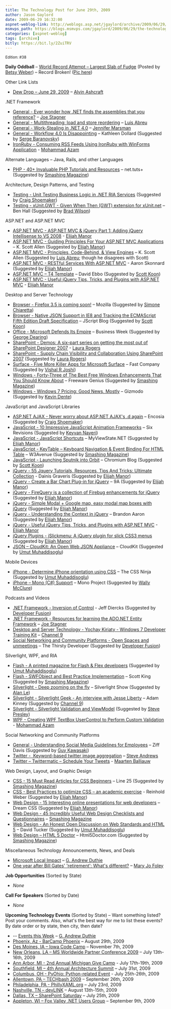 ```yaml
---
title: The Technology Post for June 29th, 2009
author: Jason Gaylord
date: 2009-06-29 16:32:00
aspnet-weblog-link: http://weblogs.asp.net/jgaylord/archive/2009/06/29/the-technology-post-for-june-29th-2009.aspx
msmvps_path: https://blogs.msmvps.com/jgaylord/2009/06/29/the-technology-post-for-june-29th-2009/
categories: [aspnet-weblog]
tags: [archive]
bitly: https://bit.ly/2ZuiTRV
---
```


<small>Edition: #38</small>

**Daily Oddball** – [World Record Attempt – Largest Slab of Fudge](http://www.candyrecord.com/) (Posted by [Betsy Weber](http://twitter.com/betsyweber)) – Record Broken! ([Pic here](http://twitpic.com/8ry5d))

Other Link Lists

- [Dew Drop – June 29, 2009](http://www.alvinashcraft.com/2009/06/29/dew-drop-june-29-2009/) – [Alvin Ashcraft](http://twitter.com/alvinashcraft)

.NET Framework

- [General - Ever wonder how .NET finds the assemblies that you reference?](http://misfitgeek.com/blog/ever-wonder-how-net-finds-the-assemblies-that-you-reference/) – [Joe Stagner](http://twitter.com/MisfitGeek)
- [General - Multithreading: load and store reordering](http://msmvps.com/blogs/luisabreu/archive/2009/06/29/multithreading-load-and-store-reordering.aspx) – [Luis Abreu](http://twitter.com/luisabreu)
- [General - Work-Stealing in .NET 4.0](http://blogs.msdn.com/jennifer/archive/2009/06/26/work-stealing-in-net-4-0.aspx) – [Jennifer Marsman](http://twitter.com/jennifermarsman)
- [General - Workflow 4.0 Is Disappointing](http://msmvps.com/blogs/kathleen/archive/2009/06/28/workflow-4-0-is-disappointing.aspx) – Kathleen Dollard (Suggested by [Serge Baranovsky](http://twitter.com/sergeb))
- [IronRuby - Consuming RSS Feeds Using IronRuby with WinForms Application](http://highoncoding.com/Articles/577_Consuming_RSS_Feeds_Using_IronRuby_with_WinForms_Application.aspx) - [Mohammad Azam](http://twitter.com/azamsharp)

Alternate Languages – Java, Rails, and other Languages

- [PHP - 40+ Invaluable PHP Tutorials and Resources](http://net.tutsplus.com/articles/web-roundups/40-invaluable-php-tutorials-and-resources/) – net.tuts+ (Suggested by [Smashing Magazine](http://twitter.com/smashingmag))

Architecture, Design Patterns, and Testing

- [Testing - Unit Testing Business Logic in .NET RIA Services](http://blogs.msdn.com/vijayu/archive/2009/06/08/unit-testing-business-logic-in-net-ria-services.aspx) (Suggested by [Craig Shoemaker](http://twitter.com/craigshoemaker))
- [Testing - xUnit.GWT - Given When Then (GWT) extension for xUnit.net](http://blog.benhall.me.uk/2009/06/xunitgwt-given-when-then-gwt-extension.html) – Ben Hall (Suggested by [Brad Wilson](http://twitter.com/bradwilson))

ASP.NET and ASP.NET MVC

- [ASP.NET MVC - ASP.NET MVC & jQuery Part 1: Adding jQuery Intellisense to VS 2008](http://webdevdotnet.blogspot.com/2009/06/aspnet-mvc-jquery-part-1-adding-jquery.html) - [Elijah Manor](http://twitter.com/elijahmanor)
- [ASP.NET MVC - Guiding Principles For Your ASP.NET MVC Applications](http://msdn.microsoft.com/en-us/magazine/dd942822.aspx) – K. Scott Allen (Suggested by [Elijah Manor](http://twitter.com/elijahmanor))
- [ASP.NET MVC - Principles, Code-Behind, & View Engines](http://odetocode.com/Blogs/scott/archive/2009/06/29/13036.aspx) – K. Scott Allen (Suggested by [Luis Abreu](http://twitter.com/luisabreu); though he disagrees with Scott)
- [ASP.NET MVC - RESTful Services With ASP.NET MVC](http://msdn.microsoft.com/en-za/magazine/dd943053(en-us).aspx) - Aaron Skonnard (Suggested by [Elijah Manor](http://twitter.com/elijahmanor))
- [ASP.NET MVC – T4 Template](http://blogs.msdn.com/davidebb/archive/2009/06/26/the-mvc-t4-template-is-now-up-on-codeplex-and-it-does-change-your-code-a-bit.aspx) – David Ebbo (Suggested by [Scott Koon](http://twitter.com/lazycoder))
- [ASP.NET MVC - Useful jQuery Tips, Tricks, and Plugins with ASP.NET MVC](http://webdevdotnet.blogspot.com/2009/06/useful-jquery-tips-tricks-and-plugins.html) - [Elijah Manor](http://twitter.com/elijahmanor)

Desktop and Server Technology

- [Browser - Firefox 3.5 is coming soon!](http://www.mozilla.com/en-US/firefox/comingsoon/) – Mozilla (Suggested by [Simone Chiaretta](http://twitter.com/simonech))
- [Browser - Native JSON Support in IE8 and Tracking the ECMAScript Fifth Edition Draft Specification](http://blogs.msdn.com/jscript/archive/2009/06/23/native-json-support-in-ie8-and-tracking-the-ecmascript-fifth-edition-draft-specification.aspx) – JScript Blog (Suggested by [Scott Koon](http://twitter.com/lazycoder))
- [Office - Microsoft Defends Its Empire](http://www.businessweek.com/magazine/content/09_27/b4138000527445.htm) – Business Week (Suggested by [George Dearing](http://twitter.com/GeorgeDearing))
- [SharePoint - Demos: A six-part series on getting the most out of SharePoint Designer 2007](http://office.microsoft.com/en-us/sharepointdesigner/HA102199841033.aspx) - [Laura Rogers](http://twitter.com/WonderLaura)
- [SharePoint - Supply Chain Visibility and Collaboration Using SharePoint 2007](http://blogs.msdn.com/chemicals/archive/2009/06/22/supply-chain-visibility-and-collaboration-using-sharepoint-2007.aspx) (Suggested by [Laura Rogers](http://twitter.com/WonderLaura))
- [Surface - Five More Killer Apps for Microsoft Surface](http://www.fastcompany.com/blog/chris-dannen/techwatch/five-more-killer-apps-microsoft-surface?partner=homepage_newsletter) – Fast Company (Suggested by [Vishal R Joshi](http://twitter.com/VishalRJoshi))
- [Windows - Forty-Three of The Best Free Windows Enhancements That You Should Know About](http://www.freewaregenius.com/2009/06/23/forty-three-of-the-best-free-windows-enhancements-that-you-should-know-about/) – Freeware Genius (Suggested by [Smashing Magazine](http://twitter.com/smashingmag))
- [Windows - Windows 7 Pricing: Good News, Mostly](http://gizmodo.com/5302371/windows-7-pricing-good-news-mostly) – Gizmodo (Suggested by [Kevin Dente](http://twitter.com/kevindente))

JavaScript and JavaScript Libraries

- [ASP.NET AJAX - Never worry about ASP.NET AJAX's .d again](http://encosia.com/2009/06/29/never-worry-about-asp-net-ajaxs-d-again/) – Encosia (Suggested by [Craig Shoemaker](http://twitter.com/craigshoemaker))
- [JavaScript - 10 Impressive JavaScript Animation Frameworks](http://sixrevisions.com/javascript/10-impressive-javascript-animation-frameworks/) – Six Revisions (Suggested by [Keyvan Nayeri](http://twitter.com/keyvan))
- [JavaScript - JavaScript Shortcuts](http://www.myviewstate.net/blog/post/2009/06/24/JavaScript-Shortcuts.aspx) – MyViewState.NET (Suggested by [Elijah Manor](http://twitter.com/elijahmanor))
- [JavaScript - KeyTable – Keyboard Navigation & Event Binding For HTML Table](http://www.w3avenue.com/2009/06/29/keytable-keyboard-navigation-event-binding-for-html-table/) – W3Avenue (Suggested by [Smashing Magazine](http://twitter.com/smashingmag))
- [JavaScript - Launching Sputnik into Orbit](http://blog.chromium.org/2009/06/launching-sputnik-into-orbit.html) – Chromium Blog (Suggested by [Scott Koon](http://twitter.com/lazycoder))
- [jQuery - 55 Jquery Tutorials, Resources, Tips And Tricks: Ultimate Collection](http://www.1stwebdesigner.com/tutorials/53-jquery-tutorials-resources-tips-and-tricks-ultimate-collection/) - Dainis Graveris (Suggested by [Elijah Manor](http://twitter.com/elijahmanor))
- [jQuery - Create a Bar Chart Plug-in for jQuery](http://9astronauts.com/articles/javascript-tutorial-create-a-bar-chart-plug-in-for-jquery/) – 9A (Suggested by [Elijah Manor](http://twitter.com/elijahmanor))
- [jQuery - FireQuery is a collection of Firebug enhancements for jQuery](http://firequery.binaryage.com/) (Suggested by [Elijah Manor](http://twitter.com/elijahmanor))
- [jQuery - Simple Modal + Google map, easy modal map boxes with jQuery](http://www.yoursiteisvalid.com/validnews/simple-modal-google-map-easy-modal-map-boxes-with-jquery-1129.html) (Suggested by [Elijah Manor](http://twitter.com/elijahmanor))
- [jQuery - Understanding the Context in jQuery](http://brandonaaron.net/blog/2009/06/24/understanding-the-context-in-jquery) – Brandon Aaron (Suggested by [Elijah Manor](http://twitter.com/elijahmanor))
- [jQuery - Useful jQuery Tips, Tricks, and Plugins with ASP.NET MVC](http://webdevdotnet.blogspot.com/2009/06/useful-jquery-tips-tricks-and-plugins.html) - [Elijah Manor](http://twitter.com/elijahmanor)
- [jQuery Plugins - jSlickmenu: A jQuery plugin for slick CSS3 menus](http://www.marcofolio.net/webdesign/jslickmenu_a_jquery_plugin_for_slick_css3_menus.html) (Suggested by [Elijah Manor](http://twitter.com/elijahmanor))
- [JSON – CloudKit: An Open Web JSON Appliance](http://getcloudkit.com/) – CloudKit (Suggested by [Umut Muhaddisoglu](http://twitter.com/umutm))

Mobile Devices

- [iPhone - Determine iPhone orientation using CSS](http://www.thecssninja.com/css/iphone-orientation-css) – The CSS Ninja (Suggested by [Umut Muhaddisoglu](http://twitter.com/umutm))
- [iPhone – Mono (C#) Support](http://www.mono-project.com/Mono:Iphone) – Mono Project (Suggested by [Wally McClure](http://twitter.com/wbm))

Podcasts and Videos

- [.NET Framework - Inversion of Control](http://www.worldofdotnet.com/) - Jeff Diercks (Suggested by [Developer Fusion](http://twitter.com/developerFusion))
- [.NET Framework - Resources for learning the ADO.NET Entity Framework](http://misfitgeek.com/blog/resources-for-learning-the-ado-net-entity-framework/) – [Joe Stagner](http://twitter.com/MisfitGeek)
- [Desktop and Server Technology - Yochay Kiriaty - Windows 7 Developer Training Kit](http://channel9.msdn.com/shows/The+Knowledge+Chamber/Yochay-Kiriaty-Windows-7-Developer-Training-Kit/) – [Channel 9](http://twitter.com/ch9)
- [Social Networking and Community Platforms - Open Spaces and unmeetings](http://thirstydeveloper.com/2009/06/29/67OpenSpacesAndUnmeetings.aspx) – The Thirsty Developer (Suggested by [Developer Fusion](http://twitter.com/developerFusion))

Silverlight, WPF, and RIA

- [Flash - A printed magazine for Flash & Flex developers](http://ffdmag.com/) (Suggested by [Umut Muhaddisoglu](http://twitter.com/umutm))
- [Flash - SWFObject and Best Practice Implementation](http://www.thetechlabs.com/tutorials/flash/swfobject-and-best-practice-implementation/) – Scott King (Suggested by [Smashing Magazine](http://twitter.com/smashingmag))
- [Silverlight - Deep zooming on the fly](http://www.silverlightshow.net/items/Deep-zooming-on-the-fly.aspx) – Silverlight Show (Suggested by [Alan Le](http://twitter.com/a7an))
- [Silverlight - Silverlight Geek - An interview with Jesse Liberty](http://channel9.msdn.com/shows/Continuum/Silverlight-Geek-An-interview-with-Jesse-Liberty/) – Adam Kinney (Suggested by [Channel 9](http://twitter.com/ch9))
- [Silverlight - Silverlight Validation and ViewModel](http://www.thejoyofcode.com/Silverlight_Validation_and_ViewModel.aspx) (Suggested by [Steve Presley](http://twitter.com/dsaxman))
- [WPF - Creating WPF TextBox UserControl to Perform Custom Validation](http://highoncoding.com/Articles/578_Creating_WPF_TextBox_UserControl_to_Perform_Custom_Validation.aspx) - [Mohammad Azam](http://twitter.com/azamsharp)

Social Networking and Community Platforms

- [General - Understanding Social Media Guidelines for Employees](http://blogs.eweek.com/careers/content001/workplace_tech/intels_social_media_guidelines_for_employees_smart.html) – Ziff Davis (Suggested by [Guy Kawasaki](http://twitter.com/GuyKawasaki))
- [Twitter -  Keyword-based twitter image aggregation](http://www.tweetalbums.com/) – [Steve Andrews](http://twitter.com/SteveAndrews)
- [Twitter – Twittermatic – Schedule Your Tweets](http://www.twittermatic.net/) - [Maarten Balliauw](http://twitter.com/maartenballiauw)

Web Design, Layout, and Graphic Design

- [CSS - 15 Must Read Articles for CSS Beginners](http://line25.com/articles/15-must-read-articles-for-css-beginners) – Line 25 (Suggested by [Smashing Magazine](http://twitter.com/smashingmag))
- [CSS - Best Practices to optimize CSS – an academic exercise](http://reinholdweber.com/css/best-practices-to-optimize-css-an-academic-exercise/) - Reinhold Weber (Suggested by [Elijah Manor](http://twitter.com/elijahmanor))
- [Web Design - 15 Interesting online presentations for web developers](http://www.dreamcss.com/2009/04/15-interesting-online-presentations-for.html) – Dream CSS (Suggested by [Elijah Manor](http://twitter.com/elijahmanor))
- [Web Design - 45 Incredibly Useful Web Design Checklists and Questionnaires](http://www.smashingmagazine.com/2009/06/29/45-incredibly-useful-web-design-checklists-and-questionnaires/) – [Smashing Magazine](http://twitter.com/smashingmag)
- [Web Design - An Honest Open Discussion on Web Standards and HTML 5](http://www.davidtucker.net/2009/06/19/an-honest-open-discussion-on-web-standards-and-html-5/) – David Tucker (Suggested by [Umut Muhaddisoglu](http://twitter.com/umutm))
- [Web Design – HTML 5 Doctor](http://html5doctor.com/) – Html5Doctor.com (Suggested by [Smashing Magazine](http://twitter.com/smashingmag))

Miscellaneous Technology Announcements, News, and Deals

- [Microsoft Local Impact](http://blogs.msdn.com/gduthie/archive/2009/06/29/microsoft-local-impact.aspx) – [G. Andrew Duthie](http://twitter.com/devhammer)
- [One year after Bill Gates' 'retirement': What's different?](http://blogs.zdnet.com/microsoft/?p=3195) – [Mary Jo Foley](http://twitter.com/maryjofoley)

**Job Opportunities** (Sorted by State)

- _None_

**Call For Speakers** (Sorted by Date)

- _None_

**Upcoming Technology Events** (Sorted by State) – Want something listed? Post your comments. Also, what's the best way for me to list these events? By date order or by state, then city, then date?

- \-- [Events this Week](http://blogs.msdn.com/gduthie/archive/2009/06/29/events-this-week-june-29th-2009.aspx) – [G. Andrew Duthie](http://twitter.com/devhammer)
- [Phoenix, Az - BarCamp Phoenix](http://barcamp.org/BarCampPhoenix) – August 29th, 2009
- [Des Moines, IA – Iowa Code Camp](http://iowacodecamp.com/default.aspx) – November 7th, 2009
- [New Orleans, LA – MS Worldwide Partner Conference 2009](http://www.digitalwpc.com/) – July 13th-16th, 2009
- [Ann Arbor, MI - 2nd Annual Michigan Give Camp](http://michigangivecamp.eventbrite.com/) - July 17th-19th, 2009
- [Southfield, MI – 4th Annual Architecture Summit](https://www.clicktoattend.com/invitation.aspx?code=139245) – July 31st, 2009
- [Columbus, OH - PyOhio: Python-related Event](http://www.developerfusion.com/event/13421/pyohio/) - July 25th-26th, 2009
- [Allentown, PA – TECHbash 2009](http://techbash.com/) – September 26th, 2009
- [Philadelphia, PA - PhillyXAML.org](http://phillyxaml.org/Lists/Events/DispForm.aspx?ID=5&Source=http%3A%2F%2Fphillyxaml%2Eorg%2FLists%2FEvents%2Fcalendar%2Easpx%3FCalendarDate%3D7%252F26%252F2009) – July 23rd, 2009
- [Nashville, TN – devLINK](http://devlink.net/) – August 13th-15th, 2009
- [Dallas, TX – SharePoint Saturday](http://www.sharepointsaturday.org/dallas) – July 25th, 2009
- [Appleton, WI – Fox Valley .NET Users Group](http://fvnug.org/dnn/Home/tabid/36/ctl/Details/Mid/377/ItemID/8/Default.aspx?selecteddate=9/9/2009) – September 9th, 2009